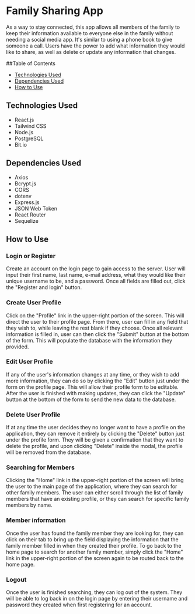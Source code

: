 # Family Sharing App
As a way to stay connected, this app allows all members of the family to keep their information available to everyone else in the family without needing a social media app. It's similar to using a phone book to give someone a call. Users have the power to add what information they would like to share, as well as delete or update any information that changes.



##Table of Contents
* [Technologies Used](#technologiesused)
* [Dependencies Used](#dependenciesused)
* [How to Use](#use)

## <a name='technologiesused'>Technologies Used</a>

* React.js
* Tailwind CSS
* Node.js
* PostgreSQL
* Bit.io

## <a name='dependenciesused'>Dependencies Used</a>

* Axios
* Bcrypt.js
* CORS
* dotenv
* Express.js
* JSON Web Token
* React Router
* Sequelize

## <a name='use'>How to Use</a>

### Login or Register
Create an account on the login page to gain access to the server. User will input their first name, last name, e-mail address, what they would like their unique username to be, and a password. Once all fields are filled out, click the "Register and login" button.

### Create User Profile
Click on the "Profile" link in the upper-right portion of the screen. This will direct the user to their profile page.
From there, user can fill in any field that they wish to, while leaving the rest blank if they choose. Once all relevant information is filled in, user can then click the "Submit" button at the bottom of the form. This will populate the database with the information they provided.




### Edit User Profile
If any of the user's information changes at any time, or they wish to add more information, they can do so by clicking the "Edit" button just under the form on the profile page. This will allow their profile form to be editable. After the user is finished with making updates, they can click the "Update" button at the bottom of the form to send the new data to the database.




### Delete User Profile
If at any time the user decides they no longer want to have a profile on the application, they can remove it entirely by clicking the "Delete" button just under the profile form. They will be given a confirmation that they want to delete the profile, and upon clicking "Delete" inside the modal, the profile will be removed from the database.

### Searching for Members
Clicking the "Home" link in the upper-right portion of the screen will bring the user to the main page of the application, where they can search for other family members. The user can either scroll through the list of family members that have an existing profile, or they can search for specific family members by name.




### Member information
Once the user has found the family member they are looking for, they can click on their tab to bring up the field displaying the information that the family member filled in when they created their profile. To go back to the home page to search for another family member, simply click the "Home" link in the upper-right portion of the screen again to be routed back to the home page.




### Logout
Once the user is finished searching, they can log out of the system. They will be able to log back in on the login page by entering their username and password they created when first registering for an account.
